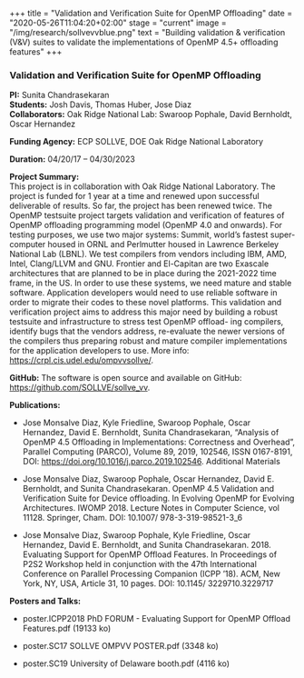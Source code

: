 +++
title = "Validation and Verification Suite for OpenMP Offloading"
date = "2020-05-26T11:04:20+02:00"
stage = "current"
image = "/img/research/sollvevvblue.png"
text = "Building validation & verification (V&V) suites to validate the implementations of OpenMP 4.5+ offloading features"
+++

### Validation and Verification Suite for OpenMP Offloading

**PI:** Sunita Chandrasekaran  
**Students:** Josh Davis, Thomas Huber, Jose Diaz  
**Collaborators:** Oak Ridge National Lab: Swaroop Pophale, David Bernholdt, Oscar Hernandez

**Funding Agency:** ECP SOLLVE, DOE Oak Ridge National Laboratory   

**Duration:** 04/20/17 – 04/30/2023

**Project Summary:**  
This project is in collaboration with Oak Ridge National Laboratory. The project is funded for 1 year at a time and renewed upon successful deliverable of results. So far, the project has been renewed twice. The OpenMP testsuite project targets validation and verification of features of OpenMP offloading programming model (OpenMP 4.0 and onwards). For testing purposes, we use two major systems: Summit, world’s fastest super- computer housed in ORNL and Perlmutter housed in Lawrence Berkeley National Lab (LBNL). We test compilers from vendors including IBM, AMD, Intel, Clang/LLVM and GNU.
Frontier and El-Capitan are two Exascale architectures that are planned to be in place during the 2021-2022 time frame, in the US. In order to use these systems, we need mature and stable software. Application developers would need to use reliable software in order to migrate their codes to these novel platforms. This validation and verification project aims to address this major need by building a robust testsuite and infrastructure to stress test OpenMP offload- ing compilers, identify bugs that the vendors address, re-evaluate the newer versions of the compilers thus preparing robust and mature compiler implementations for the application developers to use. More info: <a href="https://crpl.cis.udel.edu/ompvvsollve/">https://crpl.cis.udel.edu/ompvvsollve/</a>.  

**GitHub:** The software is open source and available on GitHub: <a href="https://github.com/SOLLVE/sollve_vv">https://github.com/SOLLVE/sollve_vv</a>.  

**Publications:**

* Jose Monsalve Diaz, Kyle Friedline, Swaroop Pophale, Oscar Hernandez, David E. Bernholdt, Sunita Chandrasekaran, “Analysis of OpenMP 4.5 Offloading in Implementations: Correctness and Overhead”, Parallel Computing (PARCO), Volume 89, 2019, 102546, ISSN 0167-8191, DOI: <a href="https://doi.org/10.1016/j.parco.2019.102546">https://doi.org/10.1016/j.parco.2019.102546</a>. Additional Materials

* Jose Monsalve Diaz, Swaroop Pophale, Oscar Hernandez, David E. Bernholdt, and Sunita Chandrasekaran. OpenMP 4.5 Validation and Verification Suite for Device offloading. In Evolving OpenMP for Evolving Architectures. IWOMP 2018. Lecture Notes in Computer Science, vol 11128. Springer, Cham. DOI: 10.1007/ 978-3-319-98521-3_6

* Jose Monsalve Diaz, Swaroop Pophale, Kyle Friedline, Oscar Hernandez, David E. Bernholdt, and Sunita Chandrasekaran. 2018. Evaluating Support for OpenMP Offload Features. In Proceedings of P2S2 Workshop held in conjunction with the 47th International Conference on Parallel Processing Companion (ICPP ’18). ACM, New York, NY, USA, Article 31, 10 pages. DOI: 10.1145/ 3229710.3229717

**Posters and Talks:**

* poster.ICPP2018 PhD FORUM - Evaluating Support for OpenMP Offload Features.pdf (19133 ko)

* poster.SC17 SOLLVE OMPVV POSTER.pdf (3348 ko)

* poster.SC19 University of Delaware booth.pdf (4116 ko)

